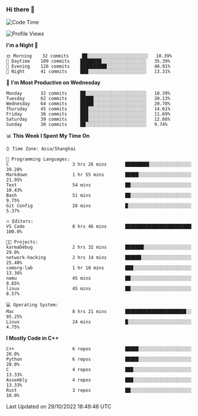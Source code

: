 ### Hi there 👋

<!--
**KarmaD7/KarmaD7** is a ✨ _special_ ✨ repository because its `README.md` (this file) appears on your GitHub profile.

Here are some ideas to get you started:

- 🔭 I’m currently working on ...
- 🌱 I’m currently learning ...
- 👯 I’m looking to collaborate on ...
- 🤔 I’m looking for help with ...
- 💬 Ask me about ...
- 📫 How to reach me: ...
- 😄 Pronouns: ...
- ⚡ Fun fact: ...
-->

<!--START_SECTION:waka-->
![Code Time](http://img.shields.io/badge/Code%20Time-54%20hrs%2030%20mins-blue)

![Profile Views](http://img.shields.io/badge/Profile%20Views-1-blue)

**I'm a Night 🦉** 

```text
🌞 Morning    32 commits     ██░░░░░░░░░░░░░░░░░░░░░░░   10.39% 
🌆 Daytime    109 commits    ████████░░░░░░░░░░░░░░░░░   35.39% 
🌃 Evening    126 commits    ██████████░░░░░░░░░░░░░░░   40.91% 
🌙 Night      41 commits     ███░░░░░░░░░░░░░░░░░░░░░░   13.31%

```
📅 **I'm Most Productive on Wednesday** 

```text
Monday       32 commits     ██░░░░░░░░░░░░░░░░░░░░░░░   10.39% 
Tuesday      62 commits     █████░░░░░░░░░░░░░░░░░░░░   20.13% 
Wednesday    64 commits     █████░░░░░░░░░░░░░░░░░░░░   20.78% 
Thursday     45 commits     ███░░░░░░░░░░░░░░░░░░░░░░   14.61% 
Friday       36 commits     ███░░░░░░░░░░░░░░░░░░░░░░   11.69% 
Saturday     39 commits     ███░░░░░░░░░░░░░░░░░░░░░░   12.66% 
Sunday       30 commits     ██░░░░░░░░░░░░░░░░░░░░░░░   9.74%

```


📊 **This Week I Spent My Time On** 

```text
⌚︎ Time Zone: Asia/Shanghai

💬 Programming Languages: 
C                        3 hrs 26 mins       █████████░░░░░░░░░░░░░░░░   39.28% 
Markdown                 1 hr 55 mins        █████░░░░░░░░░░░░░░░░░░░░   21.95% 
Text                     54 mins             ██░░░░░░░░░░░░░░░░░░░░░░░   10.43% 
Bash                     51 mins             ██░░░░░░░░░░░░░░░░░░░░░░░   9.75% 
Git Config               28 mins             █░░░░░░░░░░░░░░░░░░░░░░░░   5.37%

🔥 Editors: 
VS Code                  8 hrs 46 mins       █████████████████████████   100.0%

🐱‍💻 Projects: 
karmaDebug               2 hrs 32 mins       ███████░░░░░░░░░░░░░░░░░░   29.0% 
network-hacking          2 hrs 14 mins       ██████░░░░░░░░░░░░░░░░░░░   25.48% 
comorg-lab               1 hr 10 mins        ███░░░░░░░░░░░░░░░░░░░░░░   13.36% 
nemu                     45 mins             ██░░░░░░░░░░░░░░░░░░░░░░░   8.65% 
linux                    45 mins             ██░░░░░░░░░░░░░░░░░░░░░░░   8.57%

💻 Operating System: 
Mac                      8 hrs 21 mins       ███████████████████████░░   95.25% 
Linux                    24 mins             █░░░░░░░░░░░░░░░░░░░░░░░░   4.75%

```

**I Mostly Code in C++** 

```text
C++                      6 repos             █████░░░░░░░░░░░░░░░░░░░░   20.0% 
Python                   6 repos             █████░░░░░░░░░░░░░░░░░░░░   20.0% 
C                        4 repos             ███░░░░░░░░░░░░░░░░░░░░░░   13.33% 
Assembly                 4 repos             ███░░░░░░░░░░░░░░░░░░░░░░   13.33% 
Rust                     3 repos             ██░░░░░░░░░░░░░░░░░░░░░░░   10.0%

```



 Last Updated on 29/10/2022 18:49:46 UTC
<!--END_SECTION:waka-->
